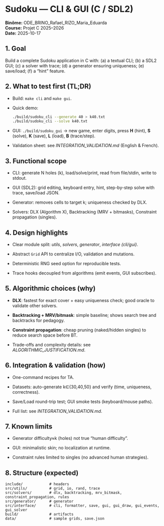 # Sudoku — CLI & GUI (C / SDL2)
**Binôme:** ODE_BRINO_Rafael_RIZO_Maria_Eduarda  
**Course:** Projet C 2025–2026  
**Date:** 2025-10-17

## 1. Goal
Build a complete Sudoku application in C with: (a) a textual CLI; (b) a SDL2 GUI; (c) a solver with trace; (d) a generator ensuring uniqueness; (e) save/load; (f) a “hint” feature.

## 2. What to test first (TL;DR)
- Build: `make cli` and `make gui`.
- Quick demo:

  ```bash
  ./build/sudoku_cli --generate 40 > k40.txt
  ./build/sudoku_cli --solve k40.txt
  ```
- GUI: `./build/sudoku_gui` → new game, enter digits, press **H** (hint), **S** (solve), **K** (save), **L** (load), **B** (trace/step).
- Validation sheet: see *INTEGRATION_VALIDATION.md* (English & French).

## 3. Functional scope
- CLI: generate N holes (k), load/solve/print, read from file/stdin, write to stdout.

- GUI (SDL2): grid editing, keyboard entry, hint, step-by-step solve with trace, save/load JSON.

- Generator: removes cells to target k; uniqueness checked by DLX.

- Solvers: DLX (Algorithm X), Backtracking (MRV + bitmasks), Constraint propagation (singles).

## 4. Design highlights
- Clear module split: *utils*, *solvers*, *generator*, *interface (cli/gui)*.

- Abstract `Grid` API to centralize I/O, validation and mutations.

- Deterministic RNG seed option for reproducible tests.

- Trace hooks decoupled from algorithms (emit events, GUI subscribes).

## 5. Algorithmic choices (why)
- **DLX**: fastest for exact cover + easy uniqueness check; good oracle to validate other solvers.

- **Backtracking + MRV/bitmask**: simple baseline; shows search tree and backtracks for pedagogy.

- **Constraint propagation**: cheap pruning (naked/hidden singles) to reduce search space before BT.

- Trade-offs and complexity details: see *ALGORITHMIC_JUSTIFICATION.md*.

## 6. Integration & validation (how)
- One-command recipes for TA.

- Datasets: auto-generate k∈{30,40,50} and verify (time, uniqueness, correctness).

- Save/Load round-trip test; GUI smoke tests (keyboard/mouse paths).

- Full list: see *INTEGRATION_VALIDATION.md*.

## 7. Known limits
- Generator difficulty≈k (holes) not true “human difficulty”.

- GUI: minimalistic skin; no localization at runtime.

- Constraint rules limited to singles (no advanced human strategies).

## 8. Structure (expected)
```
include/            # headers
src/utils/          # grid, io, rand, trace
src/solvers/        # dlx, backtracking, mrv_bitmask, constraint_propagation, rules
src/generator/      # generator
src/interface/      # cli, formatter, save, gui, gui_draw, gui_events, gui_solver
build/              # artifacts
data/               # sample grids, save.json
```
